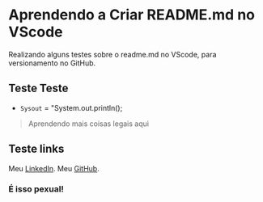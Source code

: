# Aprendendo a Criar README.md no VScode

Realizando alguns testes sobre o readme.md no VScode, para versionamento no GitHub.

## Teste Teste

- `Sysout` = "System.out.println();

> Aprendendo mais coisas legais aqui

## Teste links

Meu [LinkedIn](https://www.linkedin.com/in/kauan-oliveira19).
Meu [GitHub](https://github.com/Kauanzera).

### É isso pexual!